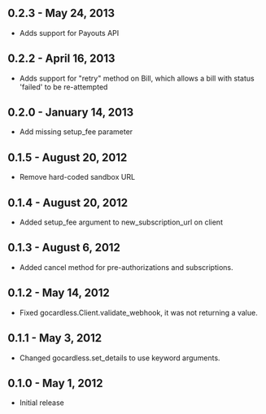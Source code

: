 ## 0.2.3 - May 24, 2013

- Adds support for Payouts API

## 0.2.2 - April 16, 2013

- Adds support for "retry" method on Bill, which allows a bill with status
'failed' to be re-attempted

## 0.2.0 - January 14, 2013

- Add missing setup_fee parameter

## 0.1.5 - August 20, 2012

- Remove hard-coded sandbox URL

## 0.1.4 - August 20, 2012

- Added setup_fee argument to new_subscription_url on client

## 0.1.3 - August 6, 2012

- Added cancel method for pre-authorizations and subscriptions.

## 0.1.2 - May 14, 2012

- Fixed gocardless.Client.validate_webhook, it was not returning a value.

## 0.1.1 - May 3, 2012

- Changed gocardless.set_details to use keyword arguments.

## 0.1.0 - May 1, 2012

- Initial release

